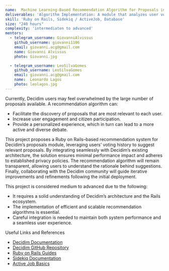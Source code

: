 ```yaml
---
name:  Machine Learning-Based Recommendation Algorithm for Proposals in Decidim (Rails Ecosystem)
deliverables: 'Algorithm Implementation: A module that analyzes user votes and suggests proposals matching their interests. Seamless Integration: The feature will be incorporated transparently into the Decidim platform, adhering to Rails best practices.'
skill: 'Ruby on Rails, Sidekiq / ActiveJob, Database'
size: "240 hours"
complexity: 'intermediaten to advanced'
mentors: 
  - telegram_username: GiovanniAlvissus
    github_username: giovanni1106
    email: giovanni.acg@gmail.com
    name: Giovanni Alvissus
    photo: Giovanni.jpg

  - telegram_username: LeoSilvaGomes
    github_username: LeoSilvaGomes
    email: giovanni.acg@gmail.com
    name:  Leonardo Lagos
    photo: leolagos.jpg
---
```

Currently, Decidim users may feel overwhelmed by the large number of proposals available. A recommendation algorithm can:

- Facilitate the discovery of proposals that are most relevant to each user.
- Increase user engagement and citizen participation.
- Provide a personalized experience, which in turn can lead to a more active and diverse debate.

This project proposes a Ruby on Rails–based recommendation system for Decidim’s proposals module, leveraging users’ voting history to suggest relevant proposals. By integrating seamlessly with Decidim’s existing architecture, the solution ensures minimal performance impact and adheres to established privacy policies. The recommendation algorithm will remain transparent, allowing users to understand the rationale behind suggestions. Finally, collaborating with the Decidim community will guide iterative improvements and refinements following the initial deployment.

This project is considered medium to advanced due to the following:
- It requires a solid understanding of Decidim’s architecture and the Rails ecosystem.
- The implementation of efficient and scalable recommendation algorithms is essential.
- Careful integration is needed to maintain both system performance and a seamless user experience.


Useful Links and References
- <a href="https://docs.decidim.org/">Decidim Documentation</a>
- <a href="https://github.com/decidim/decidim">Decidim GitHub Repository</a>
- <a href="https://guides.rubyonrails.org/">Ruby on Rails Guides</a>
- <a href="https://github.com/mperham/sidekiq">Sidekiq Documentation</a>
- <a href="https://edgeguides.rubyonrails.org/active_job_basics.html">Active Job Basics</a>